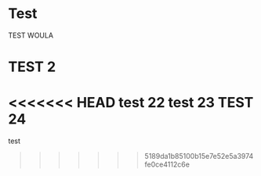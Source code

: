 # Test
TEST WOULA
# TEST 2
<<<<<<< HEAD
test 22
test 23
TEST 24
=======
test
>>>>>>> 5189da1b85100b15e7e52e5a3974fe0ce4112c6e
